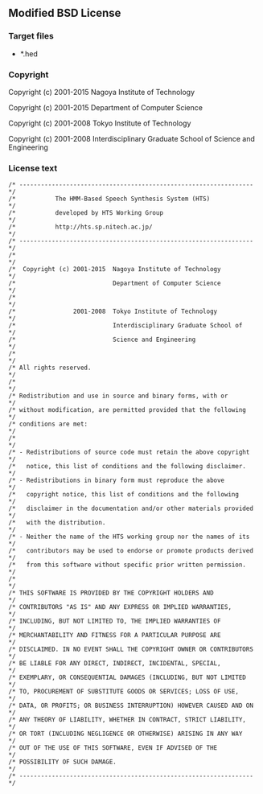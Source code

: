 ## Modified BSD License

### Target files

- \*.hed

### Copyright

Copyright (c) 2001-2015  Nagoya Institute of Technology

Copyright (c) 2001-2015  Department of Computer Science

Copyright (c) 2001-2008  Tokyo Institute of Technology

Copyright (c) 2001-2008  Interdisciplinary Graduate School of Science and Engineering     

### License text

    /* ----------------------------------------------------------------- */
    /*           The HMM-Based Speech Synthesis System (HTS)             */
    /*           developed by HTS Working Group                          */
    /*           http://hts.sp.nitech.ac.jp/                             */
    /* ----------------------------------------------------------------- */
    /*                                                                   */
    /*  Copyright (c) 2001-2015  Nagoya Institute of Technology          */
    /*                           Department of Computer Science          */
    /*                                                                   */
    /*                2001-2008  Tokyo Institute of Technology           */
    /*                           Interdisciplinary Graduate School of    */
    /*                           Science and Engineering                 */
    /*                                                                   */
    /* All rights reserved.                                              */
    /*                                                                   */
    /* Redistribution and use in source and binary forms, with or        */
    /* without modification, are permitted provided that the following   */
    /* conditions are met:                                               */
    /*                                                                   */
    /* - Redistributions of source code must retain the above copyright  */
    /*   notice, this list of conditions and the following disclaimer.   */
    /* - Redistributions in binary form must reproduce the above         */
    /*   copyright notice, this list of conditions and the following     */
    /*   disclaimer in the documentation and/or other materials provided */
    /*   with the distribution.                                          */
    /* - Neither the name of the HTS working group nor the names of its  */
    /*   contributors may be used to endorse or promote products derived */
    /*   from this software without specific prior written permission.   */
    /*                                                                   */
    /* THIS SOFTWARE IS PROVIDED BY THE COPYRIGHT HOLDERS AND            */
    /* CONTRIBUTORS "AS IS" AND ANY EXPRESS OR IMPLIED WARRANTIES,       */
    /* INCLUDING, BUT NOT LIMITED TO, THE IMPLIED WARRANTIES OF          */
    /* MERCHANTABILITY AND FITNESS FOR A PARTICULAR PURPOSE ARE          */
    /* DISCLAIMED. IN NO EVENT SHALL THE COPYRIGHT OWNER OR CONTRIBUTORS */
    /* BE LIABLE FOR ANY DIRECT, INDIRECT, INCIDENTAL, SPECIAL,          */
    /* EXEMPLARY, OR CONSEQUENTIAL DAMAGES (INCLUDING, BUT NOT LIMITED   */
    /* TO, PROCUREMENT OF SUBSTITUTE GOODS OR SERVICES; LOSS OF USE,     */
    /* DATA, OR PROFITS; OR BUSINESS INTERRUPTION) HOWEVER CAUSED AND ON */
    /* ANY THEORY OF LIABILITY, WHETHER IN CONTRACT, STRICT LIABILITY,   */
    /* OR TORT (INCLUDING NEGLIGENCE OR OTHERWISE) ARISING IN ANY WAY    */
    /* OUT OF THE USE OF THIS SOFTWARE, EVEN IF ADVISED OF THE           */
    /* POSSIBILITY OF SUCH DAMAGE.                                       */
    /* ----------------------------------------------------------------- */